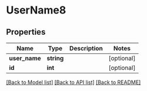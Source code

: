 # UserName8

## Properties
Name | Type | Description | Notes
------------ | ------------- | ------------- | -------------
**user_name** | **string** |  | [optional] 
**id** | **int** |  | [optional] 

[[Back to Model list]](../README.md#documentation-for-models) [[Back to API list]](../README.md#documentation-for-api-endpoints) [[Back to README]](../README.md)


